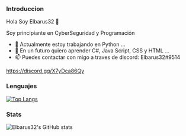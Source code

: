 ### Introduccion

Hola Soy Elbarus32 👋

Soy principiante en CyberSeguridad y Programación

- 🔭 Actualmente estoy trabajando en Python ...
- 👯 En un futuro quiero aprender C#, Java Script, CSS y HTML ...
- 📫 Puedes contactar con migo a traves de discord: Elbarus32#9514

https://discord.gg/X7yDca86Qy

### Lenguajes

[![Top Langs](https://github-readme-stats.vercel.app/api/top-langs/?username=Elbarus32)](https://github.com/Elbarus32/github-readme-stats&theme=react)


### Stats
![Elbarus32's GitHub stats](https://github-readme-stats.vercel.app/api?username=Elbarus32&show_icons=true&theme=react)

